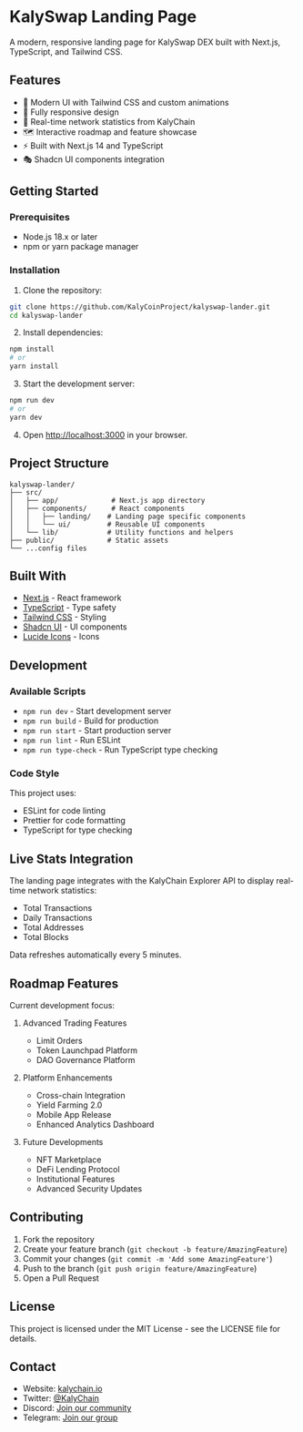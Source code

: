 # KalySwap Landing Page

A modern, responsive landing page for KalySwap DEX built with Next.js, TypeScript, and Tailwind CSS.

## Features

- 🎨 Modern UI with Tailwind CSS and custom animations
- 📱 Fully responsive design
- 🔄 Real-time network statistics from KalyChain
- 🗺️ Interactive roadmap and feature showcase
- ⚡ Built with Next.js 14 and TypeScript
- 🎭 Shadcn UI components integration

## Getting Started

### Prerequisites

- Node.js 18.x or later
- npm or yarn package manager

### Installation

1. Clone the repository:
```bash
git clone https://github.com/KalyCoinProject/kalyswap-lander.git
cd kalyswap-lander
```

2. Install dependencies:
```bash
npm install
# or
yarn install
```

3. Start the development server:
```bash
npm run dev
# or
yarn dev
```

4. Open [http://localhost:3000](http://localhost:3000) in your browser.

## Project Structure

```
kalyswap-lander/
├── src/
│   ├── app/             # Next.js app directory
│   ├── components/      # React components
│   │   ├── landing/    # Landing page specific components
│   │   └── ui/         # Reusable UI components
│   └── lib/            # Utility functions and helpers
├── public/             # Static assets
└── ...config files
```

## Built With

- [Next.js](https://nextjs.org/) - React framework
- [TypeScript](https://www.typescriptlang.org/) - Type safety
- [Tailwind CSS](https://tailwindcss.com/) - Styling
- [Shadcn UI](https://ui.shadcn.com/) - UI components
- [Lucide Icons](https://lucide.dev/) - Icons

## Development

### Available Scripts

- `npm run dev` - Start development server
- `npm run build` - Build for production
- `npm run start` - Start production server
- `npm run lint` - Run ESLint
- `npm run type-check` - Run TypeScript type checking

### Code Style

This project uses:
- ESLint for code linting
- Prettier for code formatting
- TypeScript for type checking

## Live Stats Integration

The landing page integrates with the KalyChain Explorer API to display real-time network statistics:
- Total Transactions
- Daily Transactions
- Total Addresses
- Total Blocks

Data refreshes automatically every 5 minutes.

## Roadmap Features

Current development focus:
1. Advanced Trading Features
   - Limit Orders
   - Token Launchpad Platform
   - DAO Governance Platform

2. Platform Enhancements
   - Cross-chain Integration
   - Yield Farming 2.0
   - Mobile App Release
   - Enhanced Analytics Dashboard

3. Future Developments
   - NFT Marketplace
   - DeFi Lending Protocol
   - Institutional Features
   - Advanced Security Updates

## Contributing

1. Fork the repository
2. Create your feature branch (`git checkout -b feature/AmazingFeature`)
3. Commit your changes (`git commit -m 'Add some AmazingFeature'`)
4. Push to the branch (`git push origin feature/AmazingFeature`)
5. Open a Pull Request

## License

This project is licensed under the MIT License - see the LICENSE file for details.

## Contact

- Website: [kalychain.io](https://kalychain.io)
- Twitter: [@KalyChain](https://twitter.com/KalyChain)
- Discord: [Join our community](https://discord.gg/4fDuS3cBJw)
- Telegram: [Join our group](https://t.me/+yj8Ae9lNXmg1Yzkx)
